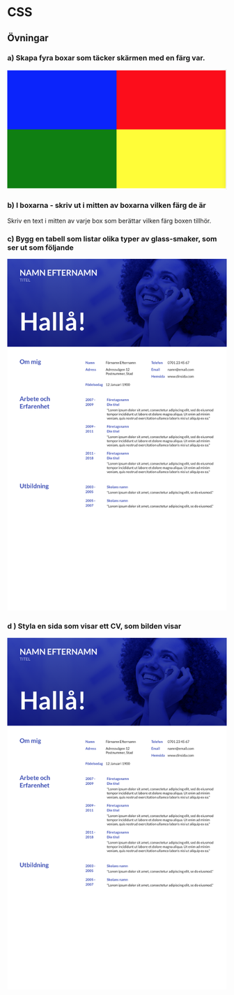 # CSS

## Övningar

###  a) Skapa fyra boxar som täcker skärmen med en färg var.

![1a](images/boxar.png)

###  b) I boxarna - skriv ut i mitten av boxarna vilken färg de är

Skriv en text i mitten av varje box som berättar vilken färg boxen tillhör.

###  c) Bygg en tabell som listar olika typer av glass-smaker, som ser ut som följande

![1a](images/cv_index_1280.png)

###  d ) Styla en sida som visar ett CV, som bilden visar

![1a](images/cv_index_1280.png)
